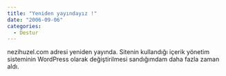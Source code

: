 ```yaml
---
title: "Yeniden yayındayız !"
date: "2006-09-06"
categories: 
  - Destur
---
```


nezihuzel.com adresi yeniden yayında. Sitenin kullandığı içerik yönetim sisteminin WordPress olarak değiştirilmesi sandığımdam daha fazla zaman aldı.
